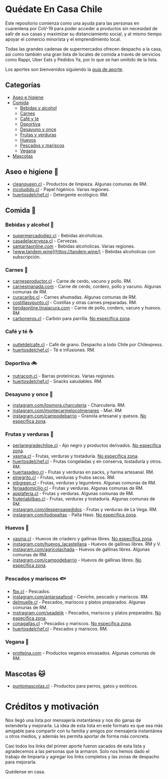 # Quédate En Casa Chile

Este repositorio comienza como una ayuda para las personas en cuarentena por CoV-19 para poder acceder a productos sin necesidad de salir de sus casas y maximizar su distanciamiento social, y al mismo tiempo apoyar el comercio minorista y el emprendimiento local.

Todas las grandes cadenas de supermercados ofrecen despacho a la casa, así como también una gran lista de locales de comida a través de servicios como Rappi, Uber Eats y Pedidos Ya, por lo que se han omitido de la lista. 

Los aportes son bienvenidos siguiendo la [guía de aporte](aportando.md).

## Categorías

* [Aseo e higiene](#aseo-e-higiene-)
* [Comida](#comida-)
  * [Bebidas y alcohol](#bebidas-y-alcohol-)
  * [Carnes](#carnes-)
  * [Café y té](#cafe-y-te-)
  * [Deportiva](#deportiva-)
  * [Desayuno y once](#desayuno-y-once-)
  * [Frutas y verduras](#frutas-y-verduras-)
  * [Huevos](#huevos-)
  * [Pescados y mariscos](#pescados-y-mariscos-)
  * [Vegana](#vegana-)
* [Mascotas](#mascotas-)

## Aseo e higiene 🧻

* [cleanqueen.cl](http://www.cleanqueen.cl) - Productos de limpieza. Algunas comunas de RM.
* [incoludido.cl](http://www.incoludido.cl) - Papel higénico. Varias regiones.
* [huertosdelchef.cl](http://www.huertosdelchef.cl) - Detergente ecológico. RM.

## Comida 🍲

### Bebidas y alcohol 🍷

* [supermercadodiez.cl](http://www.supermercadodiez.cl) - Bebidas alcoholicas.
* [casadelacerveza.cl](http://www.casadelacerveza.cl) - Cervezas.
* [santaritaonline.com](http://www.santaritaonline.com) - Bebidas alcoholicas. Varias regiones.
* [www.tandem.wine](https://tandem.wine/) - Bebidas alcoholicas con subscripción.

### Carnes 🥩

* [carnesproductor.cl](http://www.carnesproductor.cl) - Carne de cerdo, vacuno y pollo. RM.
* [carnesmanada.com](http://www.carnesmanada.com) - Carne de cerdo, cordero, pollo y vacuno. Algunas comunas de RM.
* [curacaribs.cl](http://www.curacaribs.cl) - Carnes ahumadas. Algunas comunas de RM.
* [costillasypunto.cl](http://www.costillasypunto.cl) - Costillas y otras carnes preparadas. RM.
* [tiendaonline.tinajacura.com](http://tiendaonline.tinajacura.com/) - Carne de pollo, cordero, vacuro y huevos. RM
* [carboneros.cl](http://www.carboneros.cl) - Carbón para parrilla. [No especifica zona](aportando.md).

### Café y té ☕

* [outletdelcafe.cl](http://www.outletdelcafe.cl) - Café de grano. Despacho a todo Chile por Chilexpress.
* [huertosdelchef.cl](http://www.huertosdelchef.cl) - Té e infusiones. RM.

### Deportiva 🚲

* [nutracom.cl](http://www.nutracom.cl) - Barras proteínicas. Varias regiones.
* [huertosdelchef.cl](http://www.huertosdelchef.cl) - Snacks saludables. RM.

### Desayuno y once 🍯

* [instagram.com/losmora.charcuteria](https://www.instagram.com/losmora.charcuteria) - Charcutería. RM.
* [instagram.com/montecarmelocolmenares](https://www.instagram.com/montecarmelocolmenares) - Miel. RM
* [instagram.com/campodebarrio](https://www.instagram.com/campodebarrio) - Granola artesanal y quesos. [No especifica zona](aportando.md).

### Frutas y verduras 🥬

* [perlanegradechiloe.cl](http://www.perlanegradechiloe.cl) - Ajo negro y productos derivados. [No especifica zona](aportando.md).
* [vasma.cl](http://www.vasma.cl) - Frutas, verduras y tostaduría. [No especifica zona](aportando.md).
* [huertosdelchef.cl](http://www.huertosdelchef.cl) - Frutas congeladas y en conserva, tostaduría y otros. RM.
* [huertasadeo.cl](http://www.huertasadeo.cl) - Frutas y verduras en packs, y harina artesanal. RM.
* [elnegrito.cl](http://www.elnegrito.cl) - Frutas, verduras y frutos secos. RM.
* [mbgreen.cl](http://www.mbgreen.cl) - Frutas, verduras y legumbres. Algunas comunas de RM.
* [feriaadomicilio.cl](http://www.feriaadomicilio.cl) - Frutas y verduras. Algunas comunas de RM.
* [applaferia.cl](http://www.applaferia.cl) - Frutas y verduras. Algunas comunas de RM.
* [fruteriabilbao.cl](http://www.fruteriabilbao.cl) - Frutas, verduras y tostaduría. Algunas comunas de RM.
* [instagram.com/despensapedidos](https://www.instagram.com/despensapedidos) - Frutas y verduras de La Vega. RM.
* [instagram.com/todopaltas](https://www.instagram.com/todopaltas) - Palta Hass. [No especifica zona](aportando.md).

### Huevos 🥚

* [vasma.cl](http://www.vasma.cl) - Huevos de criadero y gallinas libres. [No especifica zona](aportando.md).
* [instagram.com/huevos_lacastellana](https://www.instagram.com/huevos_lacastellana) - Huevos de gallinas libres. RM y V.
* [instagram.com/agricolachada](https://www.instagram.com/agricolachada) - Huevos de gallinas libres. Algunas comunas de RM.
* [instagram.com/campodebarrio](https://www.instagram.com/campodebarrio) - Huevos de gallinas libres. [No especifica zona](aportando.md).

### Pescados y mariscos 🐟

* [fbx.cl](http://www.fbx.cl) - Pescados.
* [instagram.com/antarseafood](https://www.instagram.com/antarseafood) - Ceviche, pescado y mariscos. RM.
* [delmuelle.cl](http://www.delmuelle.cl) - Pescados, mariscos y platos preparados. Algunas comunas de RM.
* [instragram.com/seadelik](https://www.instragram.com/seadelik) - Pescados, mariscos y platos preparados. [No especifica zona](aportando.md).
* [conagallas.cl](http://www.conagallas.cl) - Pescados y mariscos. [No especifica zona](aportando.md).
* [huertosdelchef.cl](http://www.huertosdelchef.cl) - Pescados y mariscos. RM.

### Vegana 🥗

* [protteina.com](http://www.protteina.com) - Productos veganos envasados. Algunas comunas de RM.


## Mascotas 🐱

* [puntomascotas.cl](http://www.puntomascotas.cl) - Productos para perros, gatos y exóticos.

# Créditos y motivación

Nos llegó una lista por mensajería instantánea y nos dio ganas de extenderla y mejorarla. La idea de esta lista en este formato es que sea más amigable para compartir con tu familia y amigos por mensajería instantánea u otros medios, y además les permita aportar de forma más concreta.

Casi todos los links del primer aporte fueron sacados de esta lista y agradecemos a las personas que la armaron. Solo nos hemos dado el trabajo de limpiarla y agregar los links completos y las zonas de despacho para mejorarla.

Quédense en casa.